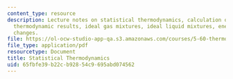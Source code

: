 ```yaml
---
content_type: resource
description: Lecture notes on statistical thermodynamics, calculation of macroscopic
  thermodynamic results, ideal gas mixtures, ideal liquid mixtures, energy, and entropy
  changes.
file: https://ol-ocw-studio-app-qa.s3.amazonaws.com/courses/5-60-thermodynamics-kinetics-spring-2008/65fbfe39b22cb92854c9695abd074562_5_60_lect26_27.pdf
file_type: application/pdf
resourcetype: Document
title: Statistical Thermodynamics
uid: 65fbfe39-b22c-b928-54c9-695abd074562
---
```


